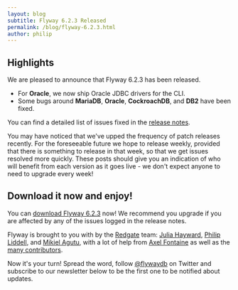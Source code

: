 ```yaml
---
layout: blog
subtitle: Flyway 6.2.3 Released
permalink: /blog/flyway-6.2.3.html
author: philip
---
```


## Highlights

We are pleased to announce that Flyway 6.2.3 has been released.

- For **Oracle**, we now ship Oracle JDBC drivers for the CLI. 
- Some bugs around **MariaDB**, **Oracle**, **CockroachDB**, and **DB2** have been fixed.

You can find a detailed list of issues fixed in the [release notes](/documentation/learnmore/releaseNotes#6.2.3).

You may have noticed that we've upped the frequency of patch releases recently. For the foreseeable future we hope 
to release weekly, provided that there is something to release in that week, so that we get issues resolved more quickly.
These posts should give you an indication of who will benefit from each version as it goes live - we don't expect
anyone to need to upgrade every week! 

## Download it now and enjoy!

You can [download Flyway 6.2.3](/download) now! We recommend you upgrade if you are affected by any
of the issues logged in the release notes.

Flyway is brought to you with <i class="fa fa-heart"></i> by the [Redgate](https://red-gate.com) team:
[Julia Hayward](https://twitter.com/Julia_Hayward),
[Philip Liddell](https://github.com/Lyeeedar), and [Mikiel Agutu](https://twitter.com/mikielagutu),
with a lot of help from [Axel Fontaine](https://twitter.com/axelfontaine)
as well as the [many contributors](/documentation/contribute/hallOfFame).

Now it's your turn! Spread the word, follow [@flywaydb](https://twitter.com/flywaydb) on Twitter and
subscribe to our newsletter below to be the first one to be notified about updates.